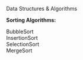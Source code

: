Data Structures & Algorithms

**Sorting Algorithms:**
<br>

BubbleSort <br>
InsertionSort <br>
SelectionSort <br>
MergeSort <br>

